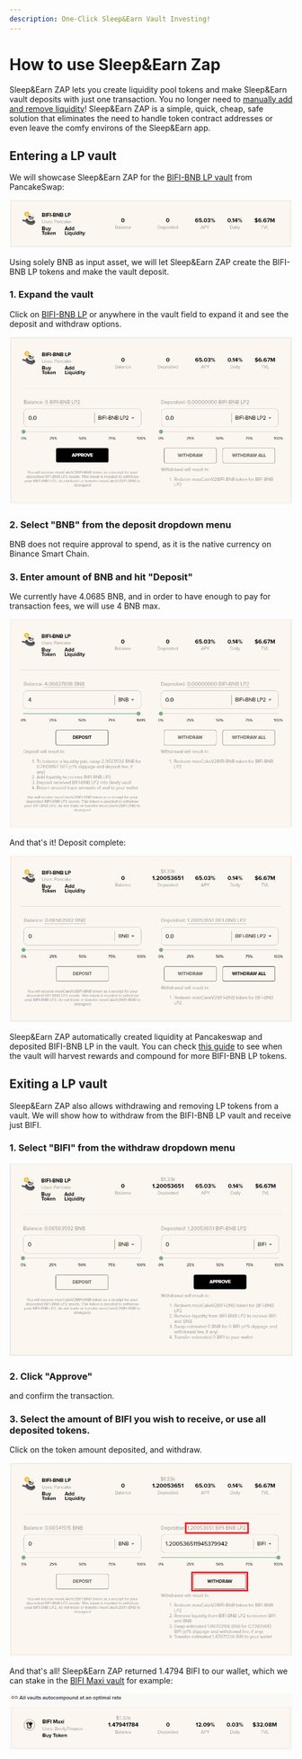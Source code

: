 ```yaml
---
description: One-Click Sleep&Earn Vault Investing!
---
```


# How to use Sleep&Earn Zap

Sleep&Earn ZAP lets you create liquidity pool tokens and make Sleep&Earn vault deposits with just one transaction. You no longer need to [manually add and remove liquidity](how-to-add-remove-liquidity.md)! Sleep&Earn ZAP is a simple, quick, cheap, safe solution that eliminates the need to handle token contract addresses or even leave the comfy environs of the Sleep&Earn app.

## Entering a LP vault

We will showcase Sleep&Earn ZAP for the [BIFI-BNB LP vault](https://app.beefy.finance/vault/cakev2-bifi-bnb) from PancakeSwap:

![Screenshot taken on 30 May 2021](../../.gitbook/assets/beefy-zap-bifi-bnb-lp-rate.png)

Using solely BNB as input asset, we will let Sleep&Earn ZAP create the BIFI-BNB LP tokens and make the vault deposit.

### 1. Expand the vault

Click on [BIFI-BNB LP](https://app.beefy.finance/vault/cakev2-bifi-bnb) or anywhere in the vault field to expand it and see the deposit and withdraw options.

![](../../.gitbook/assets/beefy-zap-bifi-bnb-lp-dropdown.png)

### 2. Select "BNB" from the deposit dropdown menu

BNB does not require approval to spend, as it is the native currency on Binance Smart Chain.

### 3. Enter amount of BNB and hit "Deposit"

We currently have 4.0685 BNB, and in order to have enough to pay for transaction fees, we will use 4 BNB max.

![](../../.gitbook/assets/beefy-zap-bifi-bnb-lp-deposit.png)

And that's it! Deposit complete:

![](../../.gitbook/assets/beefy-zap-bifi-bnb-lp-deposit-done.png)

Sleep&Earn ZAP automatically created liquidity at Pancakeswap and deposited BIFI-BNB LP in the vault. You can check [this guide](how-to-check-harvesting-compounding-rate.md) to see when the vault will harvest rewards and compound for more BIFI-BNB LP tokens.

## Exiting a LP vault

Sleep&Earn ZAP also allows withdrawing and removing LP tokens from a vault. We will show how to withdraw from the BIFI-BNB LP vault and receive just BIFI.

### 1. Select "BIFI" from the withdraw dropdown menu

![](../../.gitbook/assets/beefy-zap-bifi-bnb-lp-bifi-withdraw.png)

### 2. Click "Approve"

and confirm the transaction.

### 3. Select the amount of BIFI you wish to receive, or use all deposited tokens.

Click on the token amount deposited, and withdraw.

![](../../.gitbook/assets/beefy-zap-bifi-bnb-lp-bifi-withdraw-all.png)

And that's all! Sleep&Earn ZAP returned 1.4794 BIFI to our wallet, which we can stake in the [BIFI Maxi vault](https://app.beefy.finance/vault/bifi-maxi) for example:

![](../../.gitbook/assets/beefy-zap-bifi-bnb-lp-bifi-proof.png)


